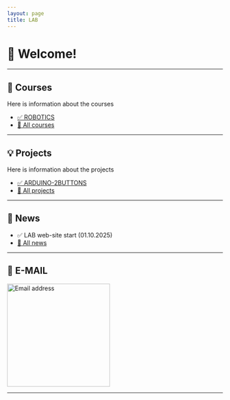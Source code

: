 ```yaml
---
layout: page
title: LAB
---
```


# 👋 Welcome!

---

## 📘 Courses
Here is information about the courses
- [✅ ROBOTICS](_courses/all-courses.md)
- [📂 All courses](_courses/all-courses.md)

---

## 💡 Projects
Here is information about the projects
- [✅ ARDUINO-2BUTTONS](_projects/all-projects.md)
- [📂 All projects](_projects/all-projects.md)

---


## 📌 News  <!-- last 3 news -->
- ✅ LAB web-site start (01.10.2025)
- [📂 All news](_news/all-news.md)

---

## 📨 E-MAIL  <!-- e-mail -->

  <div class="card">
     <img src="https://lab-rnu-lv.github.io/lab/assets/images/email.jpg" alt="Email address" width="240">
  </div>

---


